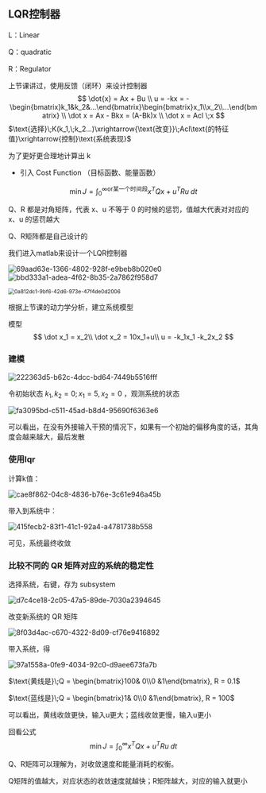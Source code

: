 ## LQR控制器

L：Linear

Q：quadratic

R：Regulator

上节课讲过，使用反馈（闭环）来设计控制器
$$
\dot{x} = Ax + Bu \\
u = -kx = -\begin{bmatrix}k_1&k_2&...\end{bmatrix}\begin{bmatrix}x_1\\x_2\\...\end{bmatrix} \\
\dot x = Ax - Bkx = (A-Bk)x \\
\dot x = Acl \;x
$$
 $\text{选择}\;K(k_1,\;k_2...)\xrightarrow{\text{改变}}\;Acl\text{的特征值}\xrightarrow{控制}\text{系统表现}$ 

为了更好更合理地计算出 k

- 引入 Cost Function （目标函数、能量函数）

$$
\min J = \int_0^{\infty\text{or某一个时间段}} x^TQx+u^TRu\;dt
$$

Q、R 都是对角矩阵，代表 x、u 不等于 0 的时候的惩罚，值越大代表对对应的 x、u 的惩罚越大

Q、R矩阵都是自己设计的

我们进入matlab来设计一个LQR控制器

![69aad63e-1366-4802-928f-e9beb8b020e0](images/69aad63e-1366-4802-928f-e9beb8b020e0.png)
![bbd333a1-adea-4f62-8b35-2a7862f958d7](images/bbd333a1-adea-4f62-8b35-2a7862f958d7.png)

<img src="images/0a812dc1-9bf6-42d6-973e-47f4de0d2006.png" alt="0a812dc1-9bf6-42d6-973e-47f4de0d2006" style="zoom:75%;" />

根据上节课的动力学分析，建立系统模型

模型
$$
\dot x_1 = x_2\\
\dot x_2 = 10x_1+u\\
u = -k_1x_1 -k_2x_2
$$

### 建模

![222363d5-b62c-4dcc-bd64-7449b5516fff](images/222363d5-b62c-4dcc-bd64-7449b5516fff.png)

令初始状态 $k_1,k_2 = 0;x_1 = 5, x_2 = 0$ ，观测系统的状态

![fa3095bd-c511-45ad-b8d4-95690f6363e6](images/fa3095bd-c511-45ad-b8d4-95690f6363e6.png)

可以看出，在没有外接输入干预的情况下，如果有一个初始的偏移角度的话，其角度会越来越大，最后发散

### 使用lqr

计算k值：

![cae8f862-04c8-4836-b76e-3c61e946a45b](images/cae8f862-04c8-4836-b76e-3c61e946a45b.png)

带入到系统中：

![415fecb2-83f1-41c1-92a4-a4781738b558](images/415fecb2-83f1-41c1-92a4-a4781738b558.png)

可见，系统最终收敛

### 比较不同的 QR 矩阵对应的系统的稳定性

选择系统，右键，存为 subsystem

![d7c4ce18-2c05-47a5-89de-7030a2394645](images/d7c4ce18-2c05-47a5-89de-7030a2394645.png)

改变新系统的 QR 矩阵

![8f03d4ac-c670-4322-8d09-cf76e9416892](images/8f03d4ac-c670-4322-8d09-cf76e9416892.png)

带入系统，得

![97a1558a-0fe9-4034-92c0-d9aee673fa7b](images/97a1558a-0fe9-4034-92c0-d9aee673fa7b.png)

$\text{黄线是}\;Q = \begin{bmatrix}100& 0\\0 &1\end{bmatrix}, R = 0.1$

$\text{蓝线是}\;Q = \begin{bmatrix}1& 0\\0 &1\end{bmatrix}, R = 100$

可以看出，黄线收敛更快，输入u更大；蓝线收敛更慢，输入u更小

回看公式
$$
\min J = \int_0^{\infty} x^TQx+u^TRu\;dt
$$


Q、R矩阵可以理解为，对收敛速度和能量消耗的权衡。

Q矩阵的值越大，对应状态的收敛速度就越快；R矩阵越大，对应的输入就更小
